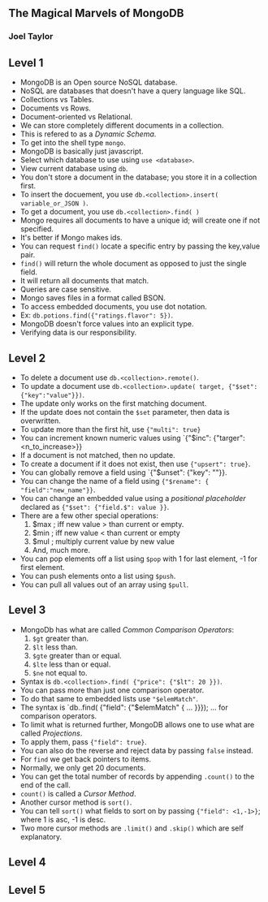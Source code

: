 ## The Magical Marvels of MongoDB
### Joel Taylor

## Level 1
- MongoDB is an Open source NoSQL database.
- NoSQL are databases that doesn't have a query language like SQL.
- Collections vs Tables.
- Documents vs Rows.
- Document-oriented vs Relational.
- We can store completely different documents in a collection.
- This is refered to as a *Dynamic Schema*.
- To get into the shell type `mongo`.
- MongoDB is basically just javascript.
- Select which database to use using `use <database>`.
- View current database using `db`.
- You don't store a document in the database; you store it in a collection first.
- To insert the docuement, you use `db.<collection>.insert( variable_or_JSON )`.
- To get a document, you use `db.<collection>.find( )`
- Mongo requires all documents to have a unique id; will create one if not specified.
- It's better if Mongo makes ids.
- You can request `find()` locate a specific entry by passing the key,value pair.
- `find()` will return the whole document as opposed to just the single field.
- It will return all documents that match.
- Queries are case sensitive.
- Mongo saves files in a format called BSON.
- To access embedded documents, you use dot notation.
- Ex: `db.potions.find({"ratings.flavor": 5})`.
- MongoDB doesn't force values into an explicit type.
- Verifying data is our responsibility.


## Level 2
- To delete a document use `db.<collection>.remote()`.
- To update a document use `db.<collection>.update( target, {"$set": {"key":"value"}})`.
- The update only works on the first matching document.
- If the update does not contain the `$set` parameter, then data is overwritten.
- To update more than the first hit, use `{"multi": true}`
- You can increment known numeric values using `{"$inc": {"targer": <n_to_increase>}}
- If a document is not matched, then no update.
- To create a document if it does not exist, then use `{"upsert": true}`.
- You can globally remove a field using `{"$unset": {"key": ""}}.
- You can change the name of a field using `{"$rename": { "field":"new_name"}}`.
- You can change an embedded value using a *positional placeholder* declared as `{"$set": {"field.$": value }}`.
- There are a few other special operations:
	1. $max ; iff new value > than current or empty.
	2. $min ; iff new value < than current or empty
	3. $mul ; multiply current value by new value
	4. And, much more.
- You can pop elements off a list using `$pop` with 1 for last element, -1 for first element.
- You can push elements onto a list using `$push`.
- You can pull all values out of an array using `$pull`.

## Level 3
- MongoDb has what are called *Common Comparison Operators*:
	1. `$gt` greater than.
	2. `$lt` less than.
	3. `$gte` greater than or equal.
	4. `$lte` less than or equal.
	5. `$ne` not equal to.
- Syntax is `db.<collection>.find( {"price": {"$lt": 20 }})`.
- You can pass more than just one comparison operator.
- To do that same to embedded lists use `"$elemMatch"`.
- The syntax is `db.<collection>.find( {"field": {"$elemMatch" { ... }}}); ... for comparison operators.
- To limit what is returned further, MongoDB allows one to use what are called *Projections*.
- To apply them, pass `{"field": true}`.
- You can also do the reverse and reject data by passing `false` instead.
- For `find` we get back pointers to items.
- Normally, we only get 20 documents.
- You can get the total number of records by appending `.count()` to the end of the call.
- `count()` is called a *Cursor Method*.
- Another cursor method is `sort()`.
- You can tell `sort()` what fields to sort on by passing `{"field": <1,-1>}`; where 1 is asc, -1 is desc.
- Two more cursor methods are `.limit()` and `.skip()` which are self explanatory.


## Level 4

## Level 5